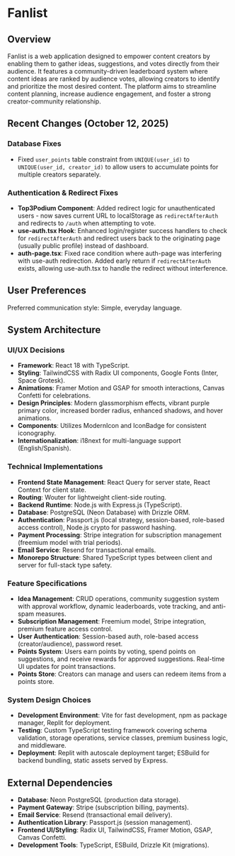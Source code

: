 # Fanlist

## Overview
Fanlist is a web application designed to empower content creators by enabling them to gather ideas, suggestions, and votes directly from their audience. It features a community-driven leaderboard system where content ideas are ranked by audience votes, allowing creators to identify and prioritize the most desired content. The platform aims to streamline content planning, increase audience engagement, and foster a strong creator-community relationship.

## Recent Changes (October 12, 2025)
### Database Fixes
- Fixed `user_points` table constraint from `UNIQUE(user_id)` to `UNIQUE(user_id, creator_id)` to allow users to accumulate points for multiple creators separately.

### Authentication & Redirect Fixes
- **Top3Podium Component**: Added redirect logic for unauthenticated users - now saves current URL to localStorage as `redirectAfterAuth` and redirects to `/auth` when attempting to vote.
- **use-auth.tsx Hook**: Enhanced login/register success handlers to check for `redirectAfterAuth` and redirect users back to the originating page (usually public profile) instead of dashboard.
- **auth-page.tsx**: Fixed race condition where auth-page was interfering with use-auth redirection. Added early return if `redirectAfterAuth` exists, allowing use-auth.tsx to handle the redirect without interference.

## User Preferences
Preferred communication style: Simple, everyday language.

## System Architecture

### UI/UX Decisions
- **Framework**: React 18 with TypeScript.
- **Styling**: TailwindCSS with Radix UI components, Google Fonts (Inter, Space Grotesk).
- **Animations**: Framer Motion and GSAP for smooth interactions, Canvas Confetti for celebrations.
- **Design Principles**: Modern glassmorphism effects, vibrant purple primary color, increased border radius, enhanced shadows, and hover animations.
- **Components**: Utilizes ModernIcon and IconBadge for consistent iconography.
- **Internationalization**: i18next for multi-language support (English/Spanish).

### Technical Implementations
- **Frontend State Management**: React Query for server state, React Context for client state.
- **Routing**: Wouter for lightweight client-side routing.
- **Backend Runtime**: Node.js with Express.js (TypeScript).
- **Database**: PostgreSQL (Neon Database) with Drizzle ORM.
- **Authentication**: Passport.js (local strategy, session-based, role-based access control), Node.js crypto for password hashing.
- **Payment Processing**: Stripe integration for subscription management (freemium model with trial periods).
- **Email Service**: Resend for transactional emails.
- **Monorepo Structure**: Shared TypeScript types between client and server for full-stack type safety.

### Feature Specifications
- **Idea Management**: CRUD operations, community suggestion system with approval workflow, dynamic leaderboards, vote tracking, and anti-spam measures.
- **Subscription Management**: Freemium model, Stripe integration, premium feature access control.
- **User Authentication**: Session-based auth, role-based access (creator/audience), password reset.
- **Points System**: Users earn points by voting, spend points on suggestions, and receive rewards for approved suggestions. Real-time UI updates for point transactions.
- **Points Store**: Creators can manage and users can redeem items from a points store.

### System Design Choices
- **Development Environment**: Vite for fast development, npm as package manager, Replit for deployment.
- **Testing**: Custom TypeScript testing framework covering schema validation, storage operations, service classes, premium business logic, and middleware.
- **Deployment**: Replit with autoscale deployment target; ESBuild for backend bundling, static assets served by Express.

## External Dependencies

- **Database**: Neon PostgreSQL (production data storage).
- **Payment Gateway**: Stripe (subscription billing, payments).
- **Email Service**: Resend (transactional email delivery).
- **Authentication Library**: Passport.js (session management).
- **Frontend UI/Styling**: Radix UI, TailwindCSS, Framer Motion, GSAP, Canvas Confetti.
- **Development Tools**: TypeScript, ESBuild, Drizzle Kit (migrations).